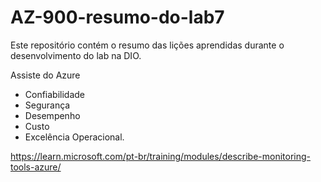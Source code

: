 # AZ-900-resumo-do-lab7
Este repositório contém o resumo das lições aprendidas durante o desenvolvimento do lab na DIO.




Assiste do Azure
* Confiabilidade
* Segurança
* Desempenho
* Custo
* Excelência Operacional.

https://learn.microsoft.com/pt-br/training/modules/describe-monitoring-tools-azure/
